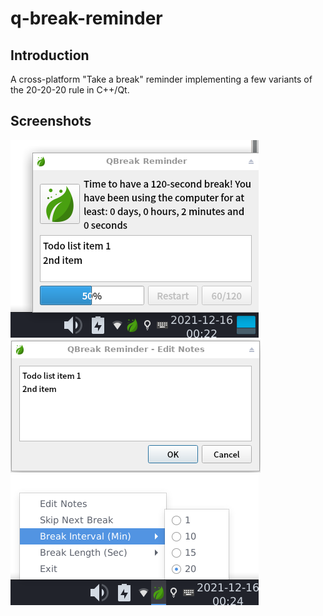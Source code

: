 # q-break-reminder


## Introduction
A cross-platform "Take a break" reminder implementing a few variants of the 20-20-20 rule in C++/Qt.

## Screenshots
<img src="./images/screenshot1.png" />
<img src="./images/screenshot2.png" />
<img src="./images/screenshot3.png" />
